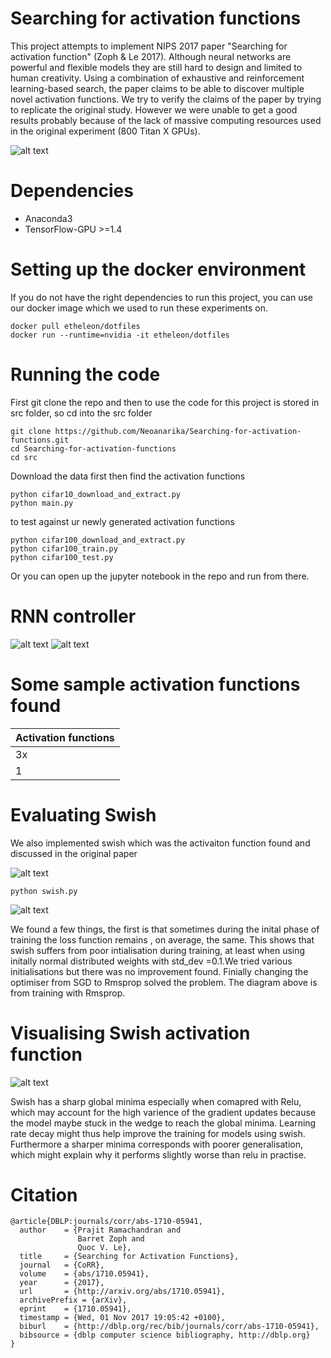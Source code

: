 # Searching for activation functions 

This project attempts to implement NIPS 2017 paper "Searching for activation function" (Zoph & Le 2017). Although neural networks are powerful and flexible models they are still hard to design and limited to human creativity. Using a combination of exhaustive and reinforcement learning-based search, the paper claims to be able to discover multiple novel activation functions. We try to verify the claims of the paper by trying to replicate the original study. However we were unable to get a good results probably because of the lack of massive computing resources used in the original experiment (800 Titan X GPUs).   

![alt text](https://github.com/Neoanarika/Searching-for-activation-functions/blob/master/img/nas.jpeg)

# Dependencies 

- Anaconda3
- TensorFlow-GPU >=1.4

# Setting up the docker environment
If you do not have the right dependencies to run this project, you can use our docker image which we used to run these experiments on. 
```
docker pull etheleon/dotfiles
docker run --runtime=nvidia -it etheleon/dotfiles
```


# Running the code
First git clone the repo and then to use the code for this project is stored in src folder, so cd into the src folder 
``` 
git clone https://github.com/Neoanarika/Searching-for-activation-functions.git
cd Searching-for-activation-functions
cd src
```
Download the data first then find the activation functions
```
python cifar10_download_and_extract.py
python main.py
```

to test against ur newly generated activation functions 
```
python cifar100_download_and_extract.py
python cifar100_train.py
python cifar100_test.py
```

Or you can open up the jupyter notebook in the repo and run from there. 

# RNN controller 

![alt text](https://github.com/Neoanarika/Searching-for-activation-functions/blob/master/img/Rnn.png)
![alt text](https://github.com/Neoanarika/Searching-for-activation-functions/blob/master/img/graph.png)

# Some sample activation functions found
| Activation functions  |
| ------------- |
| 3x  |
| 1  |

# Evaluating Swish
We also implemented swish which was the activaiton function found and discussed in the original paper

![alt text](https://github.com/Neoanarika/Searching-for-activation-functions/blob/master/img/swish_.png)

```
python swish.py
```

![alt text](https://github.com/Neoanarika/Searching-for-activation-functions/blob/master/src/img/loss_rmsprop.png)

We found a few things, the first is that sometimes during the inital phase of training the loss function remains , on average, the same. This shows that swish suffers from poor intialisation during training, at least when using initally normal distributed weights with std_dev =0.1.We tried various initialisations but there was no improvement found. Finially changing the optimiser from SGD to Rmsprop solved the problem. The diagram above is from training with Rmsprop. 


# Visualising Swish activation function
![alt text](https://github.com/Neoanarika/Searching-for-activation-functions/blob/master/img/swish_com.png)

Swish has a sharp global minima especially when comapred with Relu, which may account for the high varience of the gradient updates because the model maybe stuck in the wedge to reach the global minima. Learning rate decay might thus help improve the training for models using swish. Furthermore a sharper minima corresponds with poorer generalisation, which might explain why it performs slightly worse than relu in practise. 

# Citation
```
@article{DBLP:journals/corr/abs-1710-05941,
  author    = {Prajit Ramachandran and
               Barret Zoph and
               Quoc V. Le},
  title     = {Searching for Activation Functions},
  journal   = {CoRR},
  volume    = {abs/1710.05941},
  year      = {2017},
  url       = {http://arxiv.org/abs/1710.05941},
  archivePrefix = {arXiv},
  eprint    = {1710.05941},
  timestamp = {Wed, 01 Nov 2017 19:05:42 +0100},
  biburl    = {http://dblp.org/rec/bib/journals/corr/abs-1710-05941},
  bibsource = {dblp computer science bibliography, http://dblp.org}
}
```

